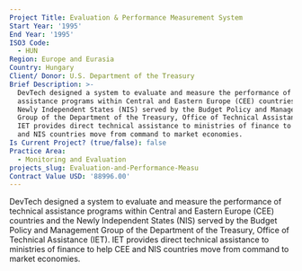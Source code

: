 ```yaml
---
Project Title: Evaluation & Performance Measurement System
Start Year: '1995'
End Year: '1995'
ISO3 Code:
  - HUN
Region: Europe and Eurasia
Country: Hungary
Client/ Donor: U.S. Department of the Treasury
Brief Description: >-
  DevTech designed a system to evaluate and measure the performance of technical
  assistance programs within Central and Eastern Europe (CEE) countries and the
  Newly Independent States (NIS) served by the Budget Policy and Management
  Group of the Department of the Treasury, Office of Technical Assistance (IET).
  IET provides direct technical assistance to ministries of finance to help CEE
  and NIS countries move from command to market economies.
Is Current Project? (true/false): false
Practice Area:
  - Monitoring and Evaluation
projects_slug: Evaluation-and-Performance-Measu
Contract Value USD: '88996.00'
---
```

DevTech designed a system to evaluate and measure the performance of technical assistance programs within Central and Eastern Europe (CEE) countries and the Newly Independent States (NIS) served by the Budget Policy and Management Group of the Department of the Treasury, Office of Technical Assistance (IET). IET provides direct technical assistance to ministries of finance to help CEE and NIS countries move from command to market economies.